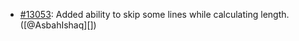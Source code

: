* [#13053](https://github.com/rubocop/rubocop/pull/13053): Added ability to skip some lines while calculating length. ([@AsbahIshaq][])
